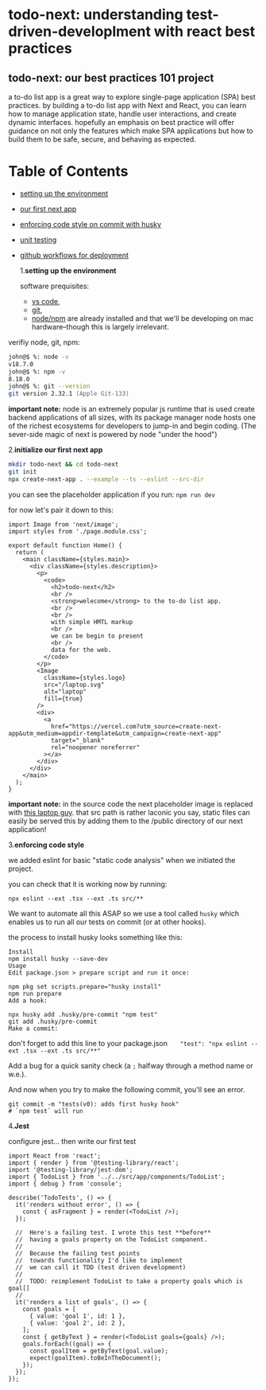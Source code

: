 # todo-next: understanding test-driven-developlment with react best practices

## todo-next: our best practices 101 project

a to-do list app is a great way to explore single-page application (SPA) best practices. by building a to-do list app with Next and React, you can learn how to manage application state, handle user interactions, and create dynamic interfaces. hopefully an emphasis on best practice will offer guidance on not only the features which make SPA applications but how to build them to be safe, secure, and behaving as expected.

# Table of Contents

- [setting up the environment](#environment)
- [our first next app](#our-first-next-app)
- [enforcing code style on commit with husky](#static-analysis)
- [unit testing](#section-4)
- [github workflows for deployment](#section-5)

  1.**setting up the environment**
  <a name="environment"></a>

  software prequisites:

  - [vs code](<[vs](https://code.visualstudio.com)>),
  - [git](https://git-scm.com),
  - [node/npm](https://docs.npmjs.com/downloading-and-installing-node-js-and-npm) are already installed and that we'll be developing on mac hardware–though this is largely irrelevant.

verifiy node, git, npm:

```zsh
john@$ %: node -v
v18.7.0
john@$ %: npm -v
8.18.0
john@$ %: git --version
git version 2.32.1 (Apple Git-133)
```

**important note:** node is an extremely popular js runtime that is used create backend applications of all sizes, with its package manager node hosts one of the richest ecosystems for developers to jump-in and begin coding. (The sever-side magic of next is powered by node "under the hood")

2.**initialize our first next app**
<a name="our-first-next-app"></a>

```bash
mkdir todo-next && cd todo-next
git init
npx create-next-app . --example --ts --eslint --src-dir
```

you can see the placeholder application if you run: `npm run dev`

for now let's pair it down to this:

```tsx
import Image from 'next/image';
import styles from './page.module.css';

export default function Home() {
  return (
    <main className={styles.main}>
      <div className={styles.description}>
        <p>
          <code>
            <h2>todo-next</h2>
            <br />
            <strong>welecome</strong> to the to-do list app.
            <br />
            <br />
            with simple HMTL markup
            <br />
            we can be begin to present
            <br />
            data for the web.
          </code>
        </p>
        <Image
          className={styles.logo}
          src="/laptop.svg"
          alt="laptop"
          fill={true}
        />
        <div>
          <a
            href="https://vercel.com?utm_source=create-next-app&utm_medium=appdir-template&utm_campaign=create-next-app"
            target="_blank"
            rel="noopener noreferrer"
          ></a>
        </div>
      </div>
    </main>
  );
}
```

**important note:** in the source code the next placeholder image is replaced with [this laptop guy](https://github.com/john-gangi-dialexa/todo-next/blob/master/public/laptop.svg). that src path is rather laconic you say, static files can easily be served this by adding them to the /public directory of our next application!

3.**enforcing code style**
<a name="static-analysis"></a>

we added eslint for basic "static code analysis" when we initiated the project.

you can check that it is working now by running:

`npx eslint --ext .tsx --ext .ts src/**`

We want to automate all this ASAP so we use a tool called `husky` which enables us to run all our tests on commit (or at other hooks).

the process to install husky looks something like this:

```
Install
npm install husky --save-dev
Usage
Edit package.json > prepare script and run it once:
```

```
npm pkg set scripts.prepare="husky install"
npm run prepare
Add a hook:
```

```
npx husky add .husky/pre-commit "npm test"
git add .husky/pre-commit
Make a commit:
```

don't forget to add this line to your package.json
`   "test": "npx eslint --ext .tsx --ext .ts src/**"`

Add a bug for a quick sanity check (a `;` halfway through a method name or w.e.).

And now when you try to make the following commit, you'll see an error.

```
git commit -m "tests(v0): adds first husky hook"
# `npm test` will run
```

4.**Jest**

configure jest... then write our first test

```tsx
import React from 'react';
import { render } from '@testing-library/react';
import '@testing-library/jest-dom';
import { TodoList } from '../../src/app/components/TodoList';
import { debug } from 'console';

describe('TodoTests', () => {
  it('renders without error', () => {
    const { asFragment } = render(<TodoList />);
  });

  //  Here's a failing test. I wrote this test **before**
  //  having a goals property on the TodoList component.
  //
  //  Because the failing test points
  //  towards functionality I'd like to implement
  //  we can call it TDD (test driven development)
  //
  //  TODO: reimplement TodoList to take a property goals which is goal[]
  //
  it('renders a list of goals', () => {
    const goals = [
      { value: 'goal 1', id: 1 },
      { value: 'goal 2', id: 2 },
    ];
    const { getByText } = render(<TodoList goals={goals} />);
    goals.forEach((goal) => {
      const goalItem = getByText(goal.value);
      expect(goalItem).toBeInTheDocument();
    });
  });
});
```
